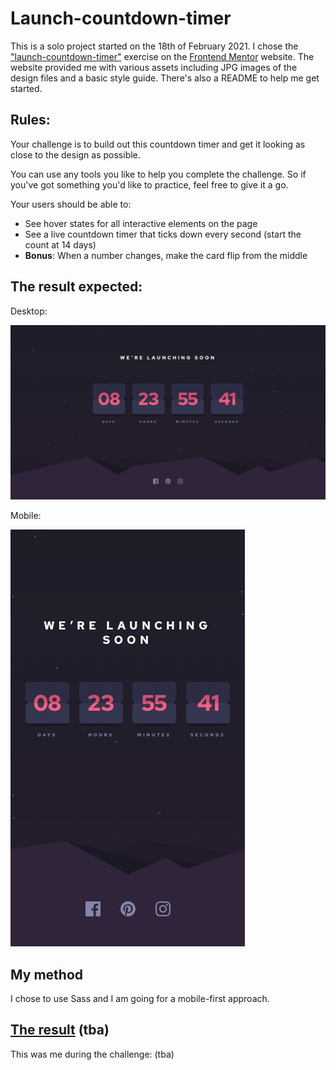 # Launch-countdown-timer

This is a solo project started on the 18th of February 2021. I chose the ["launch-countdown-timer"](https://www.frontendmentor.io/challenges/launch-countdown-timer-N0XkGfyz-) exercise on the [Frontend Mentor](https://www.frontendmentor.io) website. The website provided me with various assets including JPG images of the design files and a basic style guide. There's also a README to help me get started.

## Rules:

Your challenge is to build out this countdown timer and get it looking as close to the design as possible.

You can use any tools you like to help you complete the challenge. So if you've got something you'd like to practice, feel free to give it a go.

Your users should be able to:

- See hover states for all interactive elements on the page
- See a live countdown timer that ticks down every second (start the count at 14 days)
- **Bonus**: When a number changes, make the card flip from the middle

## The result expected:

Desktop:

![desktop result](/assets/design/desktop-design.jpg)

Mobile:

![mobile result](/assets/design/mobile-design.jpg)

## My method

I chose to use Sass and I am going for a mobile-first approach.

## [The result]() (tba)

This was me during the challenge: (tba)

![]()

